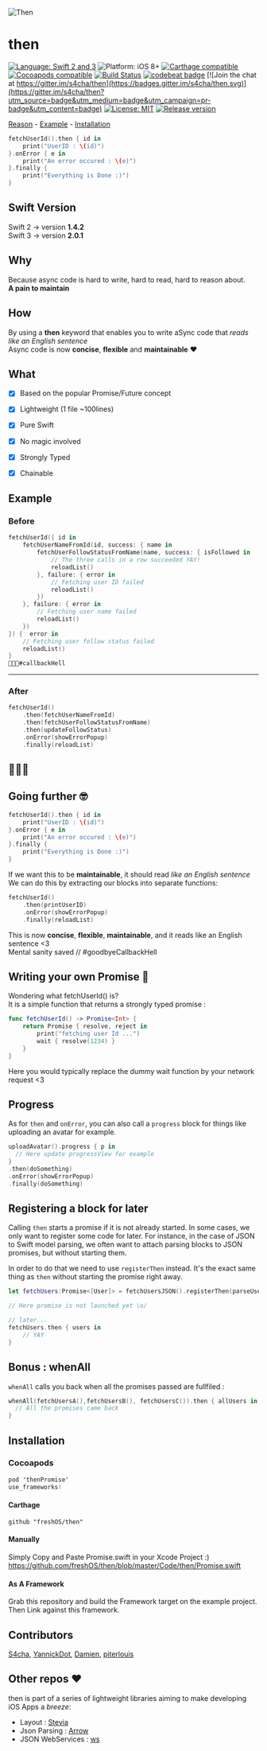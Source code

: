 ![Then](https://raw.githubusercontent.com/freshOS/then/master/banner.png)

# then
[![Language: Swift 2 and 3](https://img.shields.io/badge/language-swift2|3-f48041.svg?style=flat)](https://developer.apple.com/swift)
![Platform: iOS 8+](https://img.shields.io/badge/platform-iOS%208%2B-blue.svg?style=flat) [![Carthage compatible](https://img.shields.io/badge/Carthage-compatible-4BC51D.svg?style=flat)](https://github.com/Carthage/Carthage)
[![Cocoapods compatible](https://img.shields.io/badge/Cocoapods-compatible-4BC51D.svg?style=flat)](https://cocoapods.org)
[![Build Status](https://www.bitrise.io/app/ea9933b066f6a2c4.svg?token=i7LK0uQC1rVuXhDq1iskYg&branch=master)](https://www.bitrise.io/app/ea9933b066f6a2c4)
[![codebeat badge](https://codebeat.co/badges/768d3017-1e65-47e0-b287-afcb8954a1da)](https://codebeat.co/projects/github-com-s4cha-then)
[![Join the chat at https://gitter.im/s4cha/then](https://badges.gitter.im/s4cha/then.svg)](https://gitter.im/s4cha/then?utm_source=badge&utm_medium=badge&utm_campaign=pr-badge&utm_content=badge)
[![License: MIT](http://img.shields.io/badge/license-MIT-lightgrey.svg?style=flat)](https://github.com/freshOS/then/blob/master/LICENSE)
[![Release version](https://img.shields.io/badge/release-2.0-blue.svg)]()


[Reason](#why) - [Example](#example) - [Installation](#installation)

```swift
fetchUserId().then { id in
    print("UserID : \(id)")
}.onError { e in
    print("An error occured : \(e)")
}.finally {
    print("Everything is Done :)")
}
```

## Swift Version
Swift 2 -> version **1.4.2**  
Swift 3 -> version **2.0.1**

## Why
Because async code is hard to write, hard to read, hard to reason about.  
**A pain to maintain**

## How
By using a **then** keyword that enables you to write aSync code that *reads like an English sentence*  
Async code is now **concise**, **flexible** and **maintainable** ❤️

## What
- [x] Based on the popular Promise/Future concept
- [x] Lightweight (1 file ~100lines)
- [x] Pure Swift
- [x] No magic involved
- [x] Strongly Typed
- [x] Chainable


## Example
### Before
```swift
fetchUserId({ id in
    fetchUserNameFromId(id, success: { name in
        fetchUserFollowStatusFromName(name, success: { isFollowed in
            // The three calls in a row succeeded YAY!
            reloadList()
        }, failure: { error in
            // Fetching user ID failed
            reloadList()
        })
    }, failure: { error in
        // Fetching user name failed
        reloadList()
    })
}) {  error in
    // Fetching user follow status failed
    reloadList()
}
🙉🙈🙊#callbackHell
```

----

### After

```swift
fetchUserId()
    .then(fetchUserNameFromId)
    .then(fetchUserFollowStatusFromName)
    .then(updateFollowStatus)
    .onError(showErrorPopup)
    .finally(reloadList)
```
## 🎉🎉🎉


## Going further 🤓

```swift
fetchUserId().then { id in
    print("UserID : \(id)")
}.onError { e in
    print("An error occured : \(e)")
}.finally {
    print("Everything is Done :)")
}
```

If we want this to be **maintainable**, it should read *like an English sentence*  
We can do this by extracting our blocks into separate functions:

```swift
fetchUserId()
    .then(printUserID)
    .onError(showErrorPopup)
    .finally(reloadList)
```

This is now **concise**, **flexible**, **maintainable**, and it reads like an English sentence <3  
Mental sanity saved
// #goodbyeCallbackHell


## Writing your own Promise 💪
Wondering what fetchUserId() is?  
It is a simple function that returns a strongly typed promise :

```swift
func fetchUserId() -> Promise<Int> {
    return Promise { resolve, reject in
        print("fetching user Id ...")
        wait { resolve(1234) }
    }
}
```
Here you would typically replace the dummy wait function by your network request <3

## Progress

As for `then` and `onError`, you can also call a `progress` block for things like uploading an avatar for example.

```swift
uploadAvatar().progress { p in
  // Here update progressView for example
}
.then(doSomething)
.onError(showErrorPopup)
.finally(doSomething)
```

## Registering a block for later
Calling `then` starts a promise if it is not already started.
In some cases, we only want to register some code for later.
For instance, in the case of JSON to Swift model parsing, we often want to attach parsing blocks to JSON promises, but without starting them.

In order to do that we need to use `registerThen` instead. It's the exact same thing as `then` without starting the promise right away.

```swift
let fetchUsers:Promise<[User]> = fetchUsersJSON().registerThen(parseUsersJSON)

// Here promise is not launched yet \o/

// later...
fetchUsers.then { users in
    // YAY
}
```

## Bonus : whenAll

`whenAll` calls you back when all the promises passed are fullfiled :
```swift
whenAll(fetchUsersA(),fetchUsersB(), fetchUsersC()).then { allUsers in
  // All the promises came back
}
```

## Installation

### Cocoapods
```swift
pod 'thenPromise'
use_frameworks!
```

#### Carthage
```
github "freshOS/then"
```
#### Manually
Simply Copy and Paste Promise.swift in your Xcode Project :)
https://github.com/freshOS/then/blob/master/Code/then/Promise.swift

#### As A Framework
Grab this repository and build the Framework target on the example project. Then Link against this framework.


## Contributors

[S4cha](https://github.com/S4cha), [YannickDot](https://github.com/YannickDot), [Damien](https://github.com/damien-nd),
[piterlouis](https://github.com/piterlouis)


## Other repos ❤️
then is part of a series of lightweight libraries aiming to make developing iOS Apps a *breeze*:
- Layout : [Stevia](https://github.com/s4cha/Stevia)
- Json Parsing : [Arrow](https://github.com/freshOS/Arrow)
- JSON WebServices : [ws](https://github.com/freshOS/ws)
